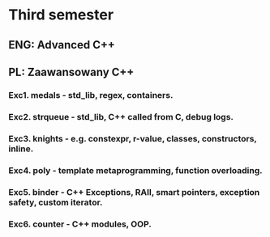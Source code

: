 # Third semester

## ENG: Advanced C++

## PL: Zaawansowany C++

### Exc1. medals - std_lib, regex, containers.

### Exc2. strqueue - std_lib, C++ called from C, debug logs.

### Exc3. knights - e.g. constexpr, r-value, classes, constructors, inline.

### Exc4. poly - template metaprogramming, function overloading.

### Exc5. binder - C++ Exceptions, RAII, smart pointers, exception safety, custom iterator.

### Exc6. counter - C++ modules, OOP.